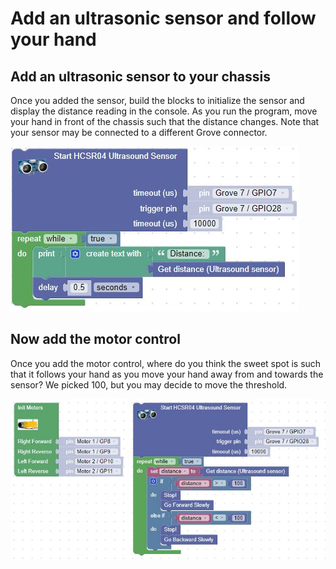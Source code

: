 # Add an ultrasonic sensor and follow your hand

## Add an ultrasonic sensor to your chassis

Once you added the sensor, build the blocks to initialize the sensor and display the distance reading in the console.  As you run the program, move your hand in front of the chassis such that the distance changes.  Note that your sensor may be connected to a different Grove connector.

![Ultrasonic Blocks](../../img/makerpi/ultrasonicBlocks.jpg)

## Now add the motor control

Once you add the motor control, where do you think the sweet spot is such that it follows your hand as you move your hand away from and towards the sensor?  We picked 100, but you may decide to move the threshold.

![Follow Blocks](../../img/makerpi/followBlocks.jpg)